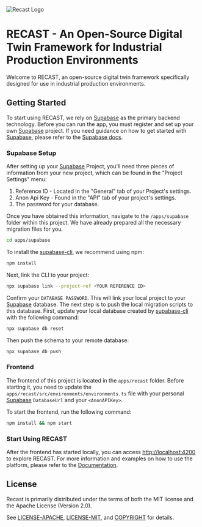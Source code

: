 ![Recast Logo](https://raw.githubusercontent.com/WOGRA-AG/RECAST/main/apps/recast/src/assets/logo/recast_logo.svg)
# RECAST - An Open-Source Digital Twin Framework for Industrial Production Environments

Welcome to RECAST, an open-source digital twin framework specifically designed for use in industrial production environments.

## Getting Started
To start using RECAST, we rely on [Supabase] as the primary backend technology. Before you can run the app, you must register and set up your own [Supabase] project. If you need guidance on how to get started with [Supabase], please refer to the [Supabase docs].

### Supabase Setup
After setting up your [Supabase] Project, you'll need three pieces of information from your new project, which can be found in the "Project Settings" menu:

1. Reference ID - Located in the "General" tab of your Project's settings.
2. Anon Api Key - Found in the "API" tab of your project's settings.
3. The password for your database.

Once you have obtained this information, navigate to the `/apps/supabase` folder within this project. We have already prepared all the necessary migration files for you.

```bash
cd apps/supabase
```

To install the [supabase-cli], we recommend using npm:

```bash
npm install
```

Next, link the CLI to your project:

```bash
npx supabase link --project-ref <YOUR REFERENCE ID>
```

Confirm your `DATABASE PASSWORD`. This will link your local project to your [Supabase] database. The next step is to push the local migration scripts to this database. First, update your local database created by [supabase-cli] with the following command:

```bash
npx supabase db reset
```

Then push the schema to your remote database:

```bash
npx supabase db push
```

### Frontend
The frontend of this project is located in the `apps/recast` folder. Before starting it, you need to update the `apps/recast/src/environments/environments.ts` file with your personal [Supabase] `DatabaseUrl` and your `<AnonAPIKey>`.

To start the frontend, run the following command:

```bash
npm install && npm start
```

### Start Using RECAST
After the frontend has started locally, you can access [http://localhost:4200](http://localhost:4200) to explore RECAST. For more information and examples on how to use the platform, please refer to the [Documentation].

## License
Recast is primarily distributed under the terms of both the MIT license and the Apache License (Version 2.0).

See [LICENSE-APACHE](LICENSE-APACHE), [LICENSE-MIT](LICENSE-MIT), and [COPYRIGHT](COPYRIGHT) for details.

[Angular]: https://angular.io/
[Supabase]: https://supabase.com/
[Shepard]: https://gitlab.com/dlr-shepard
[WOGRA AG]: https://www.wogra.com/
[Supabase docs]: https://supabase.com/docs
[supabase-cli]: https://supabase.com/docs/guides/cli
[Documentation]: https://docs.recast.wogra.com